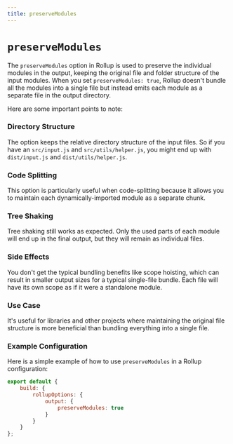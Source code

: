 ```yaml
---
title: preserveModules
---
```


# `preserveModules`

The `preserveModules` option in Rollup is used to preserve the individual modules in the output, keeping the original file and folder structure of the input modules. When you set `preserveModules: true`, Rollup doesn't bundle all the modules into a single file but instead emits each module as a separate file in the output directory.

Here are some important points to note:

### Directory Structure

The option keeps the relative directory structure of the input files. So if you have an `src/input.js` and `src/utils/helper.js`, you might end up with `dist/input.js` and `dist/utils/helper.js`.

### Code Splitting

This option is particularly useful when code-splitting because it allows you to maintain each dynamically-imported module as a separate chunk.

### Tree Shaking

Tree shaking still works as expected. Only the used parts of each module will end up in the final output, but they will remain as individual files.

### Side Effects

You don't get the typical bundling benefits like scope hoisting, which can result in smaller output sizes for a typical single-file bundle. Each file will have its own scope as if it were a standalone module.

### Use Case

It's useful for libraries and other projects where maintaining the original file structure is more beneficial than bundling everything into a single file.

### Example Configuration

Here is a simple example of how to use `preserveModules` in a Rollup configuration:

```jsx
export default {
	build: {
		rollupOptions: {
			output: {
				preserveModules: true
			}
		}
	}
};
```
